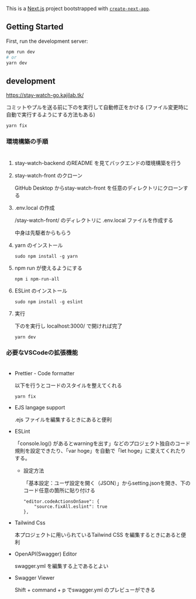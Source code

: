 This is a [Next.js](https://nextjs.org/) project bootstrapped with [`create-next-app`](https://github.com/vercel/next.js/tree/canary/packages/create-next-app).

## Getting Started

First, run the development server:

```bash
npm run dev
# or
yarn dev
```

## development

https://stay-watch-go.kajilab.tk/

コミットやプルを送る前に下のを実行して自動修正をかける
(ファイル変更時に自動で実行するようにする方法もある)

```
yarn fix
```

### 環境構築の手順 <br><br>
1. stay-watch-backend のREADME を見てバックエンドの環境構築を行う

2. stay-watch-front のクローン

    GitHub Desktop からstay-watch-front を任意のディレクトリにクローンする

3. .env.local の作成

    /stay-watch-front/ のディレクトリに .env.local ファイルを作成する

    中身は先駆者からもらう


4. yarn のインストール

    ```
    sudo npm install -g yarn
    ```

5. npm run が使えるようにする

    ```
    npm i npm-run-all
    ```

6. ESLint のインストール

    ```
    sudo npm install -g eslint
    ```

7. 実行

    下のを実行し localhost:3000/ で開ければ完了
    ```
    yarn dev
    ```

### 必要なVSCodeの拡張機能<br><br>

- Prettier - Code formatter

    以下を行うとコードのスタイルを整えてくれる
    ```
    yarn fix
    ```

- EJS langage support

    .ejs ファイルを編集するときにあると便利

- ESLint

    「console.log() があるとwarningを出す」などのプロジェクト独自のコード規則を設定できたり、「var hoge」を自動で「let hoge」に変えてくれたりする。

    - 設定方法
    
        「基本設定：ユーザ設定を開く（JSON）」からsetting.jsonを開き、下のコード任意の箇所に貼り付ける
        ```
        "editor.codeActionsOnSave": {
            "source.fixAll.eslint": true
        },
        ```


- Tailwind Css

    本プロジェクトに用いられているTailwind CSS を編集するときにあると便利

- OpenAPI(Swagger) Editor

    swagger.yml を編集する上であるとよい

- Swagger Viewer

    Shift + command + p でswagger.yml のプレビューができる
